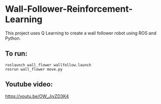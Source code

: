 # Wall-Follower-Reinforcement-Learning
This project uses Q Learning to create a wall follower robot using ROS and Python. 
## To run: 
```console
roslaunch wall_flower wallfollow.launch
rosrun wall_flower move.py
```

## Youtube video:
https://youtu.be/OW_JivZD3K4
